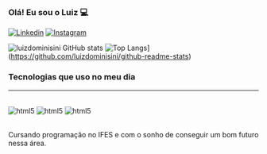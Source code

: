 ### Olá! Eu sou o Luiz 💻

[![Linkedin](https://img.shields.io/badge/LinkedIn-0077B5?style=for-the-badge&logo=linkedin&logoColor=white)](https://www.linkedin.com/in/luiz-gustavo-dominisini-b45ba722a/)
[![Instagram](https://img.shields.io/badge/Instagram-E4405F?style=for-the-badge&logo=instagram&logoColor=white)](https://www.instagram.com/luiz_dominisini/)

![luizdominisini GitHub stats](https://github-readme-stats.vercel.app/api?username=luizdominisini&show_icons=true&theme=radical)
![Top Langs](https://github-readme-stats.vercel.app/api/top-langs/?username=luizdominisini&langs_count=8)](https://github.com/luizdominisini/github-readme-stats)

### Tecnologias que uso no meu dia
<hr/>
<div style='display: inline_block'><br/>
    <img align='center' alt='html5' src='https://img.shields.io/badge/HTML5-E34F26?style=for-the-badge&logo=html5&logoColor=white'/>
   <img align='center' alt='html5' src='https://img.shields.io/badge/JavaScript-F7DF1E?style=for-the-badge&logo=javascript&logoColor=black'/>
   <img align='center' alt='html5' src='https://img.shields.io/badge/CSS3-1572B6?style=for-the-badge&logo=css3&logoColor=white'/>
</div><br/>

Cursando programação no IFES e com o sonho de conseguir um bom futuro nessa área.

